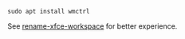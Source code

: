```shell
sudo apt install wmctrl
```
See [rename-xfce-workspace](https://github.com/ngeiswei/rename-xfce-workspace) for better experience.
